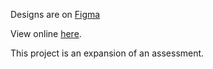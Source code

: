 Designs are on [Figma](https://www.figma.com/file/WlZec8PiRiPY2F1XH4WbcDLX/Currency-Converter?node-id=7%3A2)

View online [here](https://ebereuzodufa.github.io/Currency-Converter/).

This project is an expansion of an assessment.